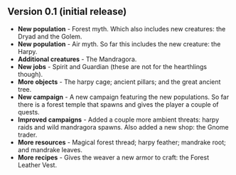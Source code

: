 ## Version 0.1 (initial release)

- **New population** - Forest myth. Which also includes new creatures: the Dryad and the Golem.
- **New population** - Air myth. So far this includes the new creature: the Harpy.
- **Additional creatures** - The Mandragora.
- **New jobs** - Spirit and Guardian (these are not for the hearthlings though).
- **More objects** - The harpy cage; ancient pillars; and the great ancient tree.
- **New campaign** - A new campaign featuring the new populations. So far there is a forest temple that spawns and gives the player a couple of quests.
- **Improved campaigns** - Added a couple more ambient threats: harpy raids and wild mandragora spawns. Also added a new shop: the Gnome trader.
- **More resources** - Magical forest thread; harpy feather; mandrake root; and mandrake leaves.
- **More recipes** - Gives the weaver a new armor to craft: the Forest Leather Vest.